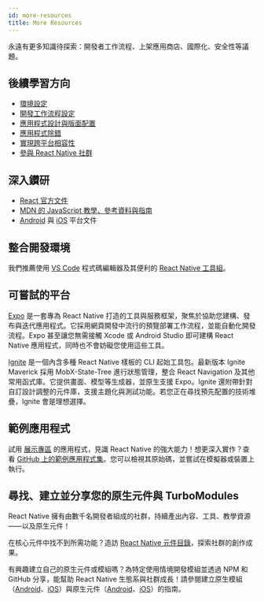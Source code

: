 ```yaml
---
id: more-resources
title: More Resources
---
```


永遠有更多知識待探索：開發者工作流程、上架應用商店、國際化、安全性等議題。

## 後續學習方向

- [環境設定](environment-setup)
- [開發工作流程設定](running-on-device)
- [應用程式設計與版面配置](flexbox)
- [應用程式除錯](debugging)
- [實現跨平台相容性](platform-specific-code)
- [參與 React Native 社群](/community/overview)

## 深入鑽研

- [React 官方文件](https://react.dev/learn)
- [MDN 的 JavaScript 教學、參考資料與指南](https://developer.mozilla.org/en-US/docs/Web/JavaScript)
- [Android](https://developer.android.com/docs) 與 [iOS](https://developer.apple.com/documentation/uikit) 平台文件

## 整合開發環境

我們推薦使用 [VS Code](https://code.visualstudio.com/) 程式碼編輯器及其便利的 [React Native 工具組](https://marketplace.visualstudio.com/items?itemName=msjsdiag.vscode-react-native)。

## 可嘗試的平台

[Expo](https://docs.expo.dev/) 是一套專為 React Native 打造的工具與服務框架，聚焦於協助您建構、發布與迭代應用程式。它採用網頁開發中流行的預覽部署工作流程，並能自動化開發流程。Expo 甚至讓您無需接觸 Xcode 或 Android Studio 即可建構 React Native 應用程式，同時也不會妨礙您使用這些工具。

[Ignite](https://github.com/infinitered/ignite) 是一個內含多種 React Native 樣板的 CLI 起始工具包。最新版本 Ignite Maverick 採用 MobX-State-Tree 進行狀態管理，整合 React Navigation 及其他常用函式庫。它提供畫面、模型等生成器，並原生支援 Expo。Ignite 還附帶針對自訂設計調整的元件庫，支援主題化與測試功能。若您正在尋找預先配置的技術堆疊，Ignite 會是理想選擇。

## 範例應用程式

試用 [展示專區](https://reactnative.dev/showcase) 的應用程式，見識 React Native 的強大能力！想更深入實作？查看 [GitHub 上的範例應用程式集](https://github.com/ReactNativeNews/React-Native-Apps)。您可以檢視其原始碼，並嘗試在模擬器或裝置上執行。

## 尋找、建立並分享您的原生元件與 TurboModules

React Native 擁有由數千名開發者組成的社群，持續產出內容、工具、教學資源——以及原生元件！

在核心元件中找不到所需功能？造訪 [React Native 元件目錄](https://reactnative.directory)，探索社群的創作成果。

有興趣建立自己的原生元件或模組嗎？為特定使用情境開發模組並透過 NPM 和 GitHub 分享，能幫助 React Native 生態系與社群成長！請參閱建立原生模組（[Android](native-modules-android.md)、[iOS](native-modules-ios.md)）與原生元件（[Android](native-components-android.md)、[iOS](native-components-ios.md)）的指南。